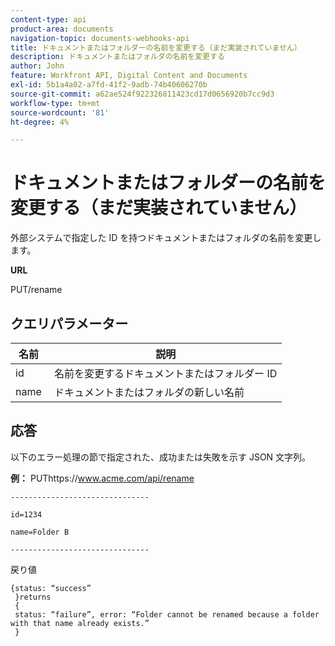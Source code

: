 ```yaml
---
content-type: api
product-area: documents
navigation-topic: documents-webhooks-api
title: ドキュメントまたはフォルダーの名前を変更する（まだ実装されていません）
description: ドキュメントまたはフォルダの名前を変更する
author: John
feature: Workfront API, Digital Content and Documents
exl-id: 5b1a4a02-a7fd-41f2-9adb-74b40606270b
source-git-commit: a62ae524f922326811423cd17d0656920b7cc9d3
workflow-type: tm+mt
source-wordcount: '81'
ht-degree: 4%

---
```



# ドキュメントまたはフォルダーの名前を変更する（まだ実装されていません）

外部システムで指定した ID を持つドキュメントまたはフォルダの名前を変更します。

**URL**

PUT/rename

## クエリパラメーター

| 名前  | 説明 |
|---|---|
| id | 名前を変更するドキュメントまたはフォルダー ID |
| name  | ドキュメントまたはフォルダの新しい名前 |


## 応答

以下のエラー処理の節で指定された、成功または失敗を示す JSON 文字列。

**例：** PUThttps://www.acme.com/api/rename

```
-------------------------------

id=1234

name=Folder B ­­­­­­­­­­­­­­­­­­­­­­­­­­­­­­­­­­­­

-------------------------------
```

戻り値

```
{status: “success”
 }returns
 {
 status: “failure”, error: “Folder cannot be renamed because a folder with that name already exists.”
 }
```
